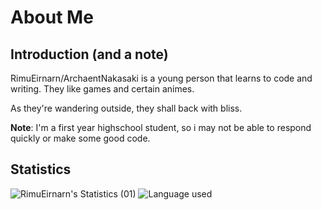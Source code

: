 # About Me
## Introduction (and a note)

RimuEirnarn/ArchaentNakasaki is a young person that learns to code and writing. They like games and certain animes.

As they're wandering outside, they shall back with bliss.

**Note**: I'm a first year highschool student, so i may not be able to respond quickly or make some good code.

## Statistics

<div align="left">
  <img src="https://github-readme-stats.vercel.app/api?username=RimuEirnarn&show_icons=true&theme=tokyonight&count_private=true" alt="RimuEirnarn's Statistics (01)"/>
  <img src="https://github-readme-stats.vercel.app/api/top-langs/?username=RimuEirnarn&layout=compact&theme=tokyonight" alt="Language used"/>
</div>

<!---
RimuEirnarn/RimuEirnarn is a ✨ special ✨ repository because its `README.md` (this file) appears on your GitHub profile.
You can click the Preview link to take a look at your changes.
--->
